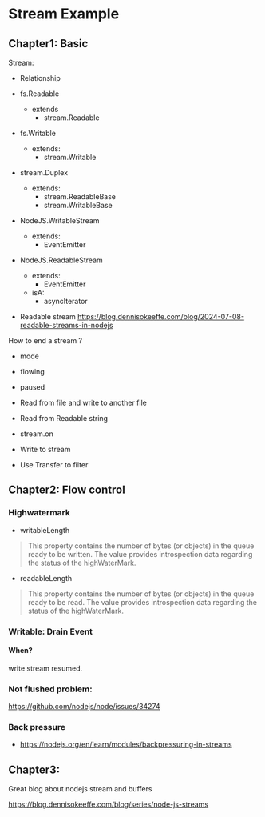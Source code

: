 

# Stream Example

## Chapter1: Basic

Stream:
- Relationship

- fs.Readable
  - extends
    - stream.Readable
- fs.Writable
  - extends:
    - stream.Writable

- stream.Duplex
  - extends:
    - stream.ReadableBase
	- stream.WritableBase

- NodeJS.WritableStream
  - extends:
    - EventEmitter

- NodeJS.ReadableStream
  - extends:
    - EventEmitter
  - isA:
    - asyncIterator

- Readable stream
https://blog.dennisokeeffe.com/blog/2024-07-08-readable-streams-in-nodejs

How to end a stream ?
    
 
 - mode
  - flowing
  - paused

- Read from file and write to another file
- Read from Readable string
- stream.on 
- Write to stream
- Use Transfer to filter

## Chapter2: Flow control

### Highwatermark
- writableLength
> This property contains the number of bytes (or objects) in the queue ready to be written. The value provides introspection data regarding the status of the highWaterMark.
- readableLength
> This property contains the number of bytes (or objects) in the queue ready to be read. The value provides introspection data regarding the status of the highWaterMark.
### Writable: Drain Event

#### When?
write stream resumed.

### Not flushed problem:
https://github.com/nodejs/node/issues/34274

### Back pressure
- https://nodejs.org/en/learn/modules/backpressuring-in-streams

## Chapter3: 

Great blog about nodejs stream and buffers

https://blog.dennisokeeffe.com/blog/series/node-js-streams